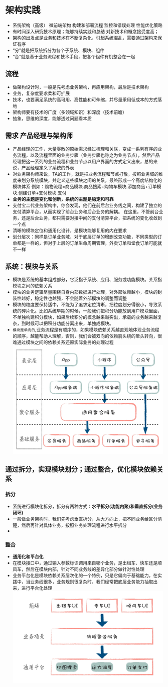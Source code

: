 # 架构实践
- 系统架构（高级）
    微前端架构
    构建和部署流程
    监控和错误处理
    性能优化策略
- 有时间深入研究技术原理；能够持续实践和总结
  对新技术和概念接受度高；
- 架构的出发点是业务和技术在不断复杂化，引起系统混乱，需要通过架构来保证有序
- “分”就是把系统拆分为各个子系统、模块、组件
- “合”就是基于业务流程和技术手段，把各个组件有机整合在一起
## 流程
- 做架构设计时，一般是先考虑业务架构，再应用架构，最后是技术架构
- 业务，复杂度要求柔和可扩展
- 技术，也要满足系统的高可用、高性能和可伸缩，并尽量采用低成本的方式落地
- 架构师要有技术的广度（多领域知识）和深度（技术前瞻）
- 抽象，思维的深度，能够透过问题看本质
## 需求 产品经理与架构师
- 产品经理的工作，大量零散的原始需求经过梳理和关联，变成一系列有序的业务流程，以及流程里面的业务步骤（业务步骤也称之为业务节点），然后产品经理把这一系列的业务流程和业务节点以用户界面的方式定义出来，总的来说，产品经理定义了系统的外表
- 对业务架构师来说，TA的工作，就是把业务流程和节点打散，按照业务域的维度来划分系统模块，并定义这些模块之间的关系，最终形成一个高度结构化的模块体系
  例如：购物流程=商品模块.商品搜索+购物车模块.添加商品+订单模块.创建订单+支付模块.支付
- **业务的主题是变化和创新，系统的主题是稳定和可靠**
- 支付宝二代业务架构中，你会发现，他们在前后台业务线之间，构建了独立的支付清算平台，从而实现了前台业务和后台业务的解耦。
  在这里，不管前台业务，还是后台业务，都只需要对接中间的支付清算平台，把系统的变化收敛到一个点
- 清晰的模块定位和通用化设计，是模块能够复用的内在要求
- 划分层次：同样是订单业务域，对于底层订单的增删改查功能，不同类型的订单都是一样的，但对于上层的订单生命周期管理，外卖订单和堂食订单可能就不一样

## 系统：模块与关系
- 模块是系统的基本组成部分，它泛指子系统、应用、服务或功能模块。关系指模块之间的依赖关系
- 模块的业务逻辑尽量围绕自身内部数据进行处理，对外部依赖越小，模块的封装性越好，稳定性也越强，不会随着外部模块的调整而调整
- 模块的粒度要保持适中，不能为了追求定位清晰，把粒度划分得很小，导致系统的碎片化。比如系统早期的时候，一般我们把积分功能放到用户模块里面，不单独构建积分模块，如果后续积分的概念越来越突出，承载的业务越来越复杂，到时候可以把积分功能分离出来，单独成模块。
- `模块是单向的`,业务流程是有顺序的，如果模块依赖关系越直观地体现业务流程的顺序，越能帮助人理解，否则，我们会被双向的依赖箭头绕的晕头转向，很难通过模块之间的依赖关系还原实际业务的处理过程
![alt text](image.png)

## 通过拆分，实现模块划分；通过整合，优化模块依赖关系
### 拆分
- 系统进行模块化拆分，拆分有两种方式：**水平拆分(功能内聚)和垂直拆分(业务闭环)**
- 一般做业务架构时，我们先考虑垂直拆分，从大方向上，把不同业务给区分清楚，然后再针对具体业务，按照业务处理流程进行水平拆分
- 
### 整合
- **通用化和平台化**
- 在模块接口中，通过输入参数标识调用来自哪个业务，是出租车、快车还是顺风车，然后在模块内部，针对不同业务线的差异化部分做针对性处理
- 业务平台化是模块依赖关系层次化的一个特例，只是它偏向于基础能力，在实践中，当业务线很多，业务规则很复杂时，我们经常把底层业务能力抽取出来，进行平台化处理
![alt text](image-1.png)